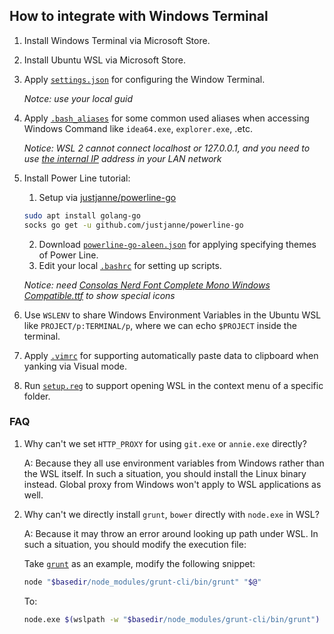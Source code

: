## How to integrate with Windows Terminal

1. Install Windows Terminal via Microsoft Store.
2. Install Ubuntu WSL via Microsoft Store.
3. Apply [`settings.json`](./settings.json) for configuring the Window Terminal.

    *Notce: use your local guid*

5. Apply [`.bash_aliases`](./.bash_aliases) for some common used aliases when accessing Windows Command like `idea64.exe`, `explorer.exe`, .etc.

    *Notice: WSL 2 cannot connect localhost or 127.0.0.1, and you need to use [the internal IP](https://github.com/microsoft/WSL/issues/5211#issuecomment-706652801) address in your LAN network*

6. Install Power Line tutorial:

    1. Setup via [justjanne/powerline-go](https://github.com/justjanne/powerline-go)

    ```bash
    sudo apt install golang-go
    socks go get -u github.com/justjanne/powerline-go
    ```

    2. Download [`powerline-go-aleen.json`](./powerline-go-aleen.json) for applying specifying themes of Power Line.
    3. Edit your local [`.bashrc`](./.bashrc#L103-L109) for setting up scripts.

    *Notice: need [Consolas Nerd Font Complete Mono Windows Compatible.ttf](./consolas_nf.ttf) to show special icons*

6. Use `WSLENV` to share Windows Environment Variables in the Ubuntu WSL like `PROJECT/p:TERMINAL/p`, where we can echo `$PROJECT` inside the terminal.
7. Apply [`.vimrc`](./.vimrc) for supporting automatically paste data to clipboard when yanking via Visual mode.
8. Run [`setup.reg`](./setup.reg) to support opening WSL in the context menu of a specific folder.

### FAQ

1. Why can't we set `HTTP_PROXY` for using `git.exe` or `annie.exe` directly?

    A: Because they all use environment variables from Windows rather than the WSL itself. In such a situation, you should install the Linux binary instead. Global proxy from Windows won't apply to WSL applications as well.

2. Why can't we directly install `grunt`, `bower` directly with `node.exe` in WSL?

    A: Because it may throw an error around looking up path under WSL. In such a situation, you should modify the execution file:

    Take [`grunt`](./grunt) as an example, modify the following snippet:

    ```bash
    node "$basedir/node_modules/grunt-cli/bin/grunt" "$@" 
    ```

    To:

    ```bash
    node.exe $(wslpath -w "$basedir/node_modules/grunt-cli/bin/grunt") "$@" 
    ```

